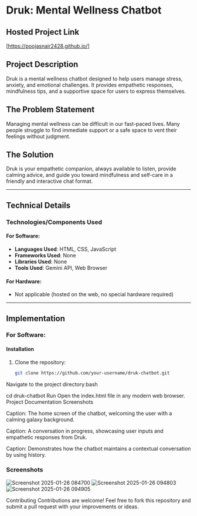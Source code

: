 
# Druk: Mental Wellness Chatbot

## Hosted Project Link
[https://poojasnair2428.github.io/]

## Project Description
Druk is a mental wellness chatbot designed to help users manage stress, anxiety, and emotional challenges. It provides empathetic responses, mindfulness tips, and a supportive space for users to express themselves.

## The Problem Statement
Managing mental wellness can be difficult in our fast-paced lives. Many people struggle to find immediate support or a safe space to vent their feelings without judgment.

## The Solution
Druk is your empathetic companion, always available to listen, provide calming advice, and guide you toward mindfulness and self-care in a friendly and interactive chat format.

---

## Technical Details

### Technologies/Components Used

#### For Software:
- **Languages Used**: HTML, CSS, JavaScript
- **Frameworks Used**: None
- **Libraries Used**: None
- **Tools Used**: Gemini API, Web Browser

#### For Hardware:
- Not applicable (hosted on the web, no special hardware required)

---

## Implementation

### For Software:

#### Installation
1. Clone the repository:
   ```bash
   git clone https://github.com/your-username/druk-chatbot.git
Navigate to the project directory:bash

cd druk-chatbot
Run
Open the index.html file in any modern web browser.
Project Documentation
Screenshots

Caption: The home screen of the chatbot, welcoming the user with a calming galaxy background.


Caption: A conversation in progress, showcasing user inputs and empathetic responses from Druk.


Caption: Demonstrates how the chatbot maintains a contextual conversation by using history.

### Screenshots
![Screenshot 2025-01-26 084700](https://github.com/user-attachments/assets/74730d67-8218-4ab2-8c24-7ea10c1aa78e)
![Screenshot 2025-01-26 094803](https://github.com/user-attachments/assets/c4fa62b8-f16e-4f0a-b322-156e3a759756)
![Screenshot 2025-01-26 094905](https://github.com/user-attachments/assets/2eff7703-0916-45be-8d9d-aeea7062493a)

Contributing
Contributions are welcome! Feel free to fork this repository and submit a pull request with your improvements or ideas.








